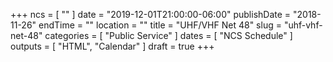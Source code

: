 +++
ncs = [ "" ]
date = "2019-12-01T21:00:00-06:00"
publishDate = "2018-11-26"
endTime = ""
location = ""
title = "UHF/VHF Net 48"
slug = "uhf-vhf-net-48"
categories = [ "Public Service" ]
dates = [ "NCS Schedule" ]
outputs = [ "HTML", "Calendar" ]
draft = true
+++
